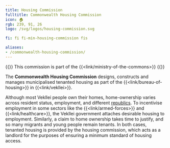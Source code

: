 ```yaml
---
title: Housing Commission
fulltitle: Commonwealth Housing Commission
icon: 🏠
rgb: 239, 91, 26
logo: /svg/logos/housing-commission.svg

fi: fi fi-min-housing-commission fis

aliases:
- /commonwealth-housing-commission/
---
```

{{<note series>}}
 This commission is part of the {{<link/ministry-of-the-commons>}}
{{</note>}}

The <span class="fi fi-min-housing-commission fis"></span> **Commonwealth Housing Commission** designs, constructs and manages municipalised tenanted housing as part of the {{<link/bureau-of-housing>}} in {{<link/vekllei>}}.

Although most Vekllei people own their homes, home-ownership varies across resident status, employment, and different [republics](/republics/). To incentivise employment in some sectors like the {{<link/armed-forces>}} and {{<link/healthcare>}}, the Vekllei government attaches desirable housing to employment. Similarly, a claim to home ownership takes time to justify, and so many migrants and young people remain tenants. In both cases, tenanted housing is provided by the housing commission, which acts as a landlord for the purposes of ensuring a minimum standard of housing access.